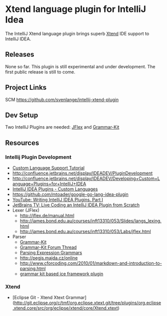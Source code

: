 # Xtend language plugin for IntelliJ Idea

The IntelliJ Xtend language plugin brings superb [Xtend](http://xtend-lang.org) IDE support to IntelliJ IDEA.

## Releases

None so far. This plugin is still experimental and under development. The first public release is still to come.

## Project Links

SCM https://github.com/svenlange/intellij-xtend-plugin

## Dev Setup

Two IntelliJ Plugins are needed: [JFlex](http://plugins.intellij.net/plugin/?idea&pluginId=263) and [Grammar-Kit](http://plugins.intellij.net/plugin?pr=idea&pluginId=6606)

## Resources

### Intellij Plugin Development

* [Custom Language Support Tutorial](http://confluence.jetbrains.com/display/IntelliJIDEA/Custom+Language+Support)
* http://confluence.jetbrains.net/display/IDEADEV/PluginDevelopment
* http://confluence.jetbrains.net/display/IDEADEV/Developing+Custom+Language+Plugins+for+IntelliJ+IDEA
* [IntelliJ IDEA Plugins - Custom Languages](http://plugins.intellij.net/category/index?pr=idea&category_id=48)
* https://github.com/mtoader/google-go-lang-idea-plugin
* [YouTube: Writing IntelliJ IDEA Plugins. Part I](http://www.youtube.com/watch?v=AktCFxC9Bx0)
* [JetBrains TV: Live Coding an IntelliJ IDEA Plugin from Scratch](http://tv.jetbrains.net/videocontent/live-coding-an-intellij-idea-plugin-from-scratch)
* Lexer (JFlex)
  * http://jflex.de/manual.html
  * http://james.bond.edu.au/courses/inft13310/053/Slides/langs_lexing.html
  * http://james.bond.edu.au/courses/inft13310/053/Labs/jflex.html
* Parser
  * [Grammar-Kit](http://plugins.intellij.net/plugin?pr=idea&pluginId=6606&showAllUpdates=true)
  * [Grammar-Kit Forum Thread](http://devnet.jetbrains.net/thread/432304)
  * [Parsing Expression Grammars](http://bford.info/pub/lang/peg)
  * http://pegjs.majda.cz/online
  * http://www.cforcoding.com/2010/01/markdown-and-introduction-to-parsing.html
  * [grammar kit based ice framework plugin](http://code.google.com/p/ice-framework-idea-plugin/)

### Xtend

* [Eclipse Git - Xtend Xtext Grammar] (http://git.eclipse.org/c/tmf/org.eclipse.xtext.git/tree/plugins/org.eclipse.xtend.core/src/org/eclipse/xtend/core/Xtend.xtext)